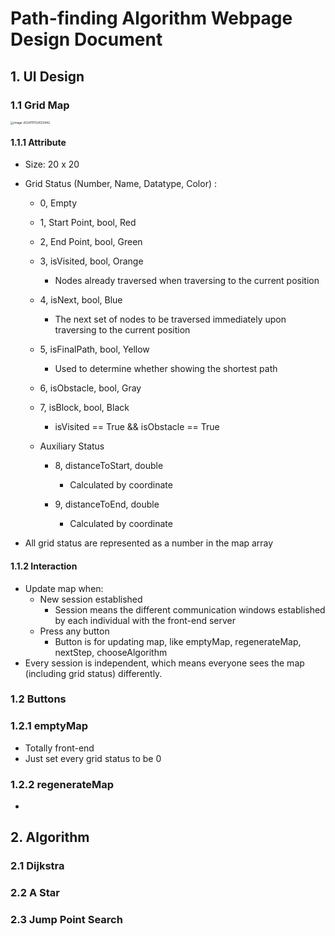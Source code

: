 # Path-finding Algorithm Webpage Design Document

## 1. UI Design

### 1.1 Grid Map

<img src="/Users/zhaoxiaofeng/Library/Application Support/typora-user-images/image-20241111124123442.png" alt="image-20241111124123442" style="zoom:33%;" />

#### 1.1.1 Attribute

- Size: 20 x 20

- Grid Status (Number, Name, Datatype, Color) :

  - 0, Empty

  - 1, Start Point, bool, Red

  - 2, End Point, bool, Green

  - 3, isVisited, bool, Orange

    - Nodes already traversed when traversing to the current position

  - 4, isNext, bool, Blue

    - The next set of nodes to be traversed immediately upon traversing to the current position

  - 5, isFinalPath, bool, Yellow

    - Used to determine whether showing the shortest path

  - 6, isObstacle, bool, Gray

  - 7, isBlock, bool, Black

    - isVisited == True && isObstacle == True

  - Auxiliary Status

    - 8, distanceToStart, double
      - Calculated by coordinate

    - 9, distanceToEnd, double
      - Calculated by coordinate

- All grid status are represented as a number in the map array

  

#### 1.1.2 Interaction

- Update map when:
  - New session established 
    - Session means the different communication windows established by each individual with the front-end server
  - Press any button
    - Button is for updating map, like emptyMap, regenerateMap, nextStep, chooseAlgorithm
- Every session is independent, which means everyone sees the map (including grid status) differently.



### 1.2 Buttons

### 1.2.1 emptyMap

- Totally front-end
- Just set every grid status to be 0

### 1.2.2 regenerateMap

- 





## 2. Algorithm

### 2.1 Dijkstra

### 2.2 A Star

### 2.3 Jump Point Search

